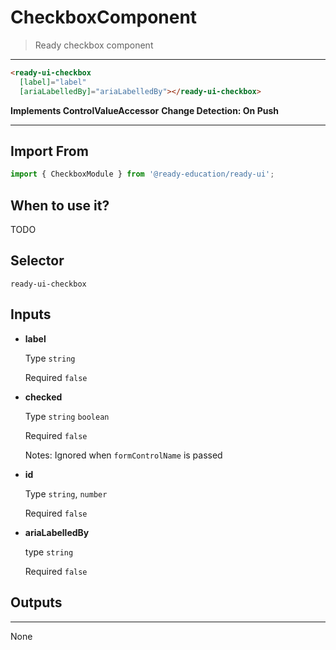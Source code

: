 # CheckboxComponent

> Ready checkbox component

---

```html
<ready-ui-checkbox
  [label]="label"
  [ariaLabelledBy]="ariaLabelledBy"></ready-ui-checkbox>
```
**Implements ControlValueAccessor**
**Change Detection: On Push**

---

## Import From
```typescript
import { CheckboxModule } from '@ready-education/ready-ui';
```

## When to use it?
TODO


## Selector
`ready-ui-checkbox`


## Inputs

- **label**

  Type `string`

  Required `false`

- **checked**

  Type `string` `boolean`

  Required `false`

  Notes: Ignored when `formControlName` is passed

- **id**

  Type `string`, `number`

  Required `false`

- **ariaLabelledBy**

  type `string`

  Required `false`


## Outputs

---

None


